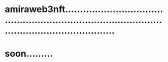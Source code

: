 # amiraweb3nft...........................................................................................................................
# soon.........
